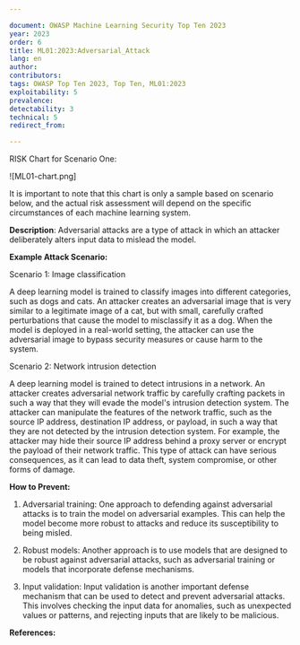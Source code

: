 ```yaml
---

document: OWASP Machine Learning Security Top Ten 2023
year: 2023
order: 6
title: ML01:2023:Adversarial_Attack
lang: en
author:
contributors:
tags: OWASP Top Ten 2023, Top Ten, ML01:2023
exploitability: 5
prevalence:
detectability: 3
technical: 5
redirect_from:

---
```


RISK Chart for Scenario One:

![ML01-chart.png]

It is important to note that this chart is only a sample based on
scenario below, and the actual risk assessment will depend on the
specific circumstances of each machine learning system.

**Description**:
Adversarial attacks are a type of attack in which an attacker
deliberately alters input data to mislead the model.

**Example Attack Scenario:**

Scenario 1: Image classification

A deep learning model is trained to classify images into different
categories, such as dogs and cats. An attacker creates an adversarial
image that is very similar to a legitimate image of a cat, but with
small, carefully crafted perturbations that cause the model to
misclassify it as a dog. When the model is deployed in a real-world
setting, the attacker can use the adversarial image to bypass security
measures or cause harm to the system.

Scenario 2: Network intrusion detection

A deep learning model is trained to detect intrusions in a network. An
attacker creates adversarial network traffic by carefully crafting
packets in such a way that they will evade the model\'s intrusion
detection system. The attacker can manipulate the features of the
network traffic, such as the source IP address, destination IP address,
or payload, in such a way that they are not detected by the intrusion
detection system. For example, the attacker may hide their source IP
address behind a proxy server or encrypt the payload of their network
traffic. This type of attack can have serious consequences, as it can
lead to data theft, system compromise, or other forms of damage.

**How to Prevent:**

1. Adversarial training: One approach to defending against adversarial
    attacks is to train the model on adversarial examples. This can help
    the model become more robust to attacks and reduce its
    susceptibility to being misled.

2. Robust models: Another approach is to use models that are designed
    to be robust against adversarial attacks, such as adversarial
    training or models that incorporate defense mechanisms.

3. Input validation: Input validation is another important defense
    mechanism that can be used to detect and prevent adversarial
    attacks. This involves checking the input data for anomalies, such
    as unexpected values or patterns, and rejecting inputs that are
    likely to be malicious.

**References:**

